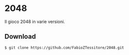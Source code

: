 # 2048

Il gioco 2048 in varie versioni.

## Download
```bash
$ git clone https://github.com/FabioZTessitore/2048.git
```
